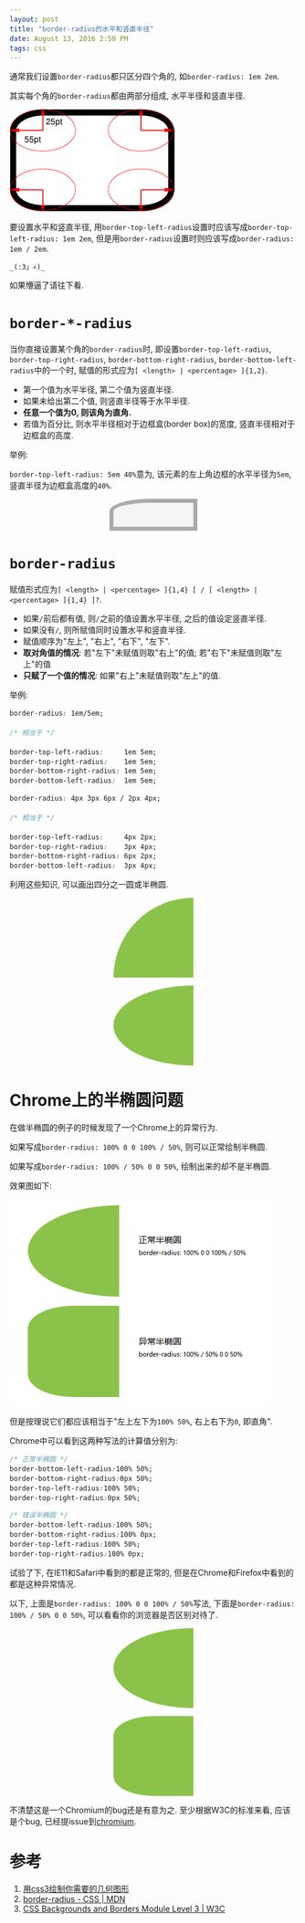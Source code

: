 ```yaml
---
layout: post
title: "border-radius的水平和竖直半径"
date: August 13, 2016 2:50 PM
tags: css
---
```


通常我们设置`border-radius`都只区分四个角的, 如`border-radius: 1em 2em`.

其实每个角的`border-radius`都由两部分组成, 水平半径和竖直半径.

![](/images/2016-08-13-border-radius/corner.png)

要设置水平和竖直半径, 用`border-top-left-radius`设置时应该写成`border-top-left-radius: 1em 2em`, 但是用`border-radius`设置时则应该写成`border-radius: 1em / 2em`.

`_(:3」∠)_`

如果懵逼了请往下看.

# `border-*-radius`

当你直接设置某个角的`border-radius`时, 即设置`border-top-left-radius`, `border-top-right-radius`, `border-bottom-right-radius`, `border-bottom-left-radius`中的一个时, 赋值的形式应为`[ <length> | <percentage> ]{1,2}`.

* 第一个值为水平半径, 第二个值为竖直半径.
* 如果未给出第二个值, 则竖直半径等于水平半径.
* **任意一个值为0, 则该角为直角.**
* 若值为百分比, 则水平半径相对于边框盒(border box)的宽度, 竖直半径相对于边框盒的高度.

举例:

`border-top-left-radius: 5em 40%`意为, 该元素的左上角边框的水平半径为`5em`, 竖直半径为边框盒高度的`40%`.

<div style="border-top-left-radius: 5em 40%; width: 10em; height: 3em; border: .5em solid #aaa; background-color: #f4f4f4; margin: 0 auto;"></div>

# `border-radius`

赋值形式应为`[ <length> | <percentage> ]{1,4} [ / [ <length> | <percentage> ]{1,4} ]?`.

* 如果`/`前后都有值, 则`/`之前的值设置水平半径, 之后的值设定竖直半径.
* 如果没有`/`, 则所赋值同时设置水平和竖直半径.
* 赋值顺序为"左上", "右上", "右下", "左下".
* **取对角值的情况**: 若"左下"未赋值则取"右上"的值; 若"右下"未赋值则取"左上"的值
* **只赋了一个值的情况**: 如果"右上"未赋值则取"左上"的值.

举例:

```css
border-radius: 1em/5em;

/* 相当于 */

border-top-left-radius:     1em 5em;
border-top-right-radius:    1em 5em;
border-bottom-right-radius: 1em 5em;
border-bottom-left-radius:  1em 5em;
```

```css
border-radius: 4px 3px 6px / 2px 4px;

/* 相当于 */

border-top-left-radius:     4px 2px;
border-top-right-radius:    3px 4px;
border-bottom-right-radius: 6px 2px;
border-bottom-left-radius:  3px 4px;
```

利用这些知识, 可以画出四分之一圆或半椭圆.

<style>
.example-item {
width: 10em;
height: 10em;
background-color: #8bc34a;
margin: 1em auto;
}

#quarter {
border-radius: 100% 0 0;
}

#half-left {
border-radius: 100% 0 0 100% / 50%;
}
</style>
<div id="quarter" class="example-item"></div>
<div id="half-left" class="example-item"></div>


# Chrome上的半椭圆问题

在做半椭圆的例子的时候发现了一个Chrome上的异常行为.

如果写成`border-radius: 100% 0 0 100% / 50%`, 则可以正常绘制半椭圆.

如果写成`border-radius: 100% / 50% 0 0 50%`, 绘制出来的却不是半椭圆.

效果图如下:

![](/images/2016-08-13-border-radius/chrome-screenshot.png)

但是按理说它们都应该相当于"左上左下为`100% 50%`, 右上右下为`0`, 即直角".

Chrome中可以看到这两种写法的计算值分别为:

```css
/* 正常半椭圆 */
border-bottom-left-radius:100% 50%;
border-bottom-right-radius:0px 50%;
border-top-left-radius:100% 50%;
border-top-right-radius:0px 50%;
```

```css
/* 错误半椭圆 */
border-bottom-left-radius:100% 50%;
border-bottom-right-radius:100% 0px;
border-top-left-radius:100% 50%;
border-top-right-radius:100% 0px;
```

试验了下, 在IE11和Safari中看到的都是正常的, 但是在Chrome和Firefox中看到的都是这种异常情况.

以下, 上面是`border-radius: 100% 0 0 100% / 50%`写法, 下面是`border-radius: 100% / 50% 0 0 50%`, 可以看看你的浏览器是否区别对待了.

<style>
#half-left2 {
border-radius: 100% / 50% 0 0 50%;
}
</style>
<div id="half-left" class="example-item"></div>
<div id="half-left2" class="example-item"></div>

不清楚这是一个Chromium的bug还是有意为之. 至少根据W3C的标准来看, 应该是个bug, 已经提issue到[chromium](https://bugs.chromium.org/p/chromium/issues/detail?id=637524).

# 参考

1. [用css3绘制你需要的几何图形](http://www.cnblogs.com/wdlhao/p/5751211.html)
1. [border-radius - CSS \| MDN](https://developer.mozilla.org/en-US/docs/Web/CSS/border-radius)
1. [CSS Backgrounds and Borders Module Level 3 \| W3C](https://www.w3.org/TR/css3-background/#border-radius)